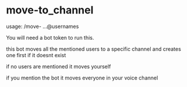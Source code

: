 # move-to_channel

usage: /move-<channel> ...@usernames

You will need a bot token to run this.

this bot moves all the mentioned users to a specific channel and creates one first if it doesnt exist

if no users are mentioned it moves yourself

if you mention the bot it moves everyone in your voice channel
